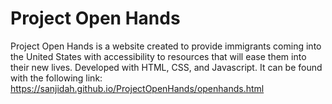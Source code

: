 # Project Open Hands

Project Open Hands is a website created to provide immigrants coming into the United States with accessibility to resources that will ease them into their new lives. Developed with HTML, CSS, and Javascript.
It can be found with the following link: https://sanjidah.github.io/ProjectOpenHands/openhands.html
